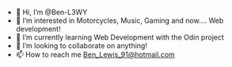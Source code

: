 - 👋 Hi, I’m @Ben-L3WY
- 👀 I’m interested in Motorcycles, Music, Gaming and now.... Web development!
- 🌱 I’m currently learning Web Development with the Odin project
- 💞️ I’m looking to collaborate on anything!
- 📫 How to reach me Ben_Lewis_91@hotmail.com

<!---
Ben-L3WY/Ben-L3WY is a ✨ special ✨ repository because its `README.md` (this file) appears on your GitHub profile.
You can click the Preview link to take a look at your changes.
--->
